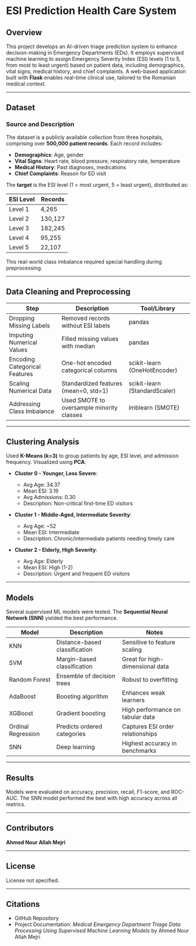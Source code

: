 # ESI Prediction Health Care System

## Overview

This project develops an AI-driven triage prediction system to enhance decision-making in Emergency Departments (EDs). It employs supervised machine learning to assign Emergency Severity Index (ESI) levels (1 to 5, from most to least urgent) based on patient data, including demographics, vital signs, medical history, and chief complaints. A web-based application built with **Flask** enables real-time clinical use, tailored to the Romanian medical context.

---

## Dataset

### Source and Description

The dataset is a publicly available collection from three hospitals, comprising over **500,000 patient records**. Each record includes:

* **Demographics**: Age, gender
* **Vital Signs**: Heart rate, blood pressure, respiratory rate, temperature
* **Medical History**: Past diagnoses, medications
* **Chief Complaints**: Reason for ED visit

The **target** is the ESI level (1 = most urgent, 5 = least urgent), distributed as:

| ESI Level | Records |
| --------- | ------- |
| Level 1   | 4,265   |
| Level 2   | 130,127 |
| Level 3   | 182,245 |
| Level 4   | 95,255  |
| Level 5   | 22,107  |

This real-world class imbalance required special handling during preprocessing.

---

## Data Cleaning and Preprocessing

| Step                          | Description                               | Tool/Library                  |
| ----------------------------- | ----------------------------------------- | ----------------------------- |
| Dropping Missing Labels       | Removed records without ESI labels        | pandas                        |
| Imputing Numerical Values     | Filled missing values with median         | pandas                        |
| Encoding Categorical Features | One-hot encoded categorical columns       | scikit-learn (OneHotEncoder)  |
| Scaling Numerical Data        | Standardized features (mean=0, std=1)     | scikit-learn (StandardScaler) |
| Addressing Class Imbalance    | Used SMOTE to oversample minority classes | imblearn (SMOTE)              |

---

## Clustering Analysis

Used **K-Means (k=3)** to group patients by age, ESI level, and admission frequency. Visualized using **PCA**:

* **Cluster 0 - Younger, Less Severe**:

  * Avg Age: 34.37
  * Mean ESI: 3.19
  * Avg Admissions: 0.30
  * Description: Non-critical first-time ED visitors

* **Cluster 1 - Middle-Aged, Intermediate Severity**:

  * Avg Age: \~52
  * Mean ESI: Intermediate
  * Description: Chronic/intermediate patients needing timely care

* **Cluster 2 - Elderly, High Severity**:

  * Avg Age: Elderly
  * Mean ESI: High (1-2)
  * Description: Urgent and frequent ED visitors

---

## Models

Several supervised ML models were tested. The **Sequential Neural Network (SNN)** yielded the best performance.

| Model              | Description                   | Notes                            |
| ------------------ | ----------------------------- | -------------------------------- |
| KNN                | Distance-based classification | Sensitive to feature scaling     |
| SVM                | Margin-based classification   | Great for high-dimensional data  |
| Random Forest      | Ensemble of decision trees    | Robust to overfitting            |
| AdaBoost           | Boosting algorithm            | Enhances weak learners           |
| XGBoost            | Gradient boosting             | High performance on tabular data |
| Ordinal Regression | Predicts ordered categories   | Captures ESI order relationships |
| SNN                | Deep learning                 | Highest accuracy in benchmarks   |

---

## Results

Models were evaluated on accuracy, precision, recall, F1-score, and ROC-AUC. The SNN model performed the best with high accuracy across all metrics.

---

## Contributors

**Ahmed Nour Allah Mejri**

---

## License

License not specified.

---

## Citations

* GitHub Repository
* Project Documentation: *Medical Emergency Department Triage Data Processing Using Supervised Machine Learning Models* by Ahmed Nour Allah Mejri
